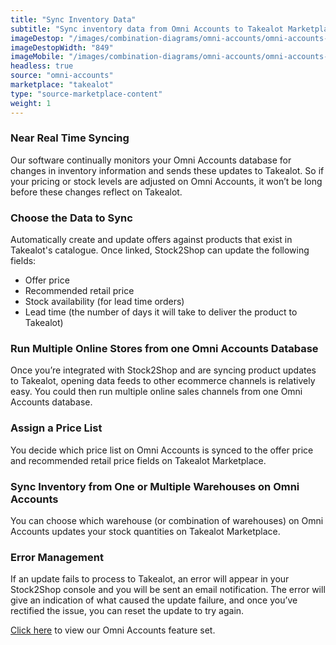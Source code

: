 ```yaml
---
title: "Sync Inventory Data"
subtitle: "Sync inventory data from Omni Accounts to Takealot Marketplace."
imageDestop: "/images/combination-diagrams/omni-accounts/omni-accounts-takealot-inventory.svg"
imageDestopWidth: "849"
imageMobile: "/images/combination-diagrams/omni-accounts/omni-accounts-takealot-inventory.svg"
headless: true
source: "omni-accounts"
marketplace: "takealot"
type: "source-marketplace-content"
weight: 1
---
```


### Near Real Time Syncing
Our software continually monitors your Omni Accounts database for changes in inventory information and sends these updates to Takealot. So if your pricing or stock levels are adjusted on Omni Accounts, it won’t be long before these changes reflect on Takealot.

### Choose the Data to Sync
Automatically create and update offers against products that exist in Takealot's catalogue. Once linked, Stock2Shop can update the following fields:
- Offer price
- Recommended retail price
- Stock availability (for lead time orders)
- Lead time (the number of days it will take to deliver the product to Takealot)

### Run Multiple Online Stores from one Omni Accounts Database
Once you’re integrated with Stock2Shop and are syncing product updates to Takealot, opening data feeds to other ecommerce channels is relatively easy. You could then run multiple online sales channels from one Omni Accounts database.

### Assign a Price List
You decide which price list on Omni Accounts is synced to the offer price and recommended retail price fields on Takealot Marketplace.

### Sync Inventory from One or Multiple Warehouses on Omni Accounts
You can choose which warehouse (or combination of warehouses) on Omni Accounts updates your stock quantities on Takealot Marketplace.

### Error Management
If an update fails to process to Takealot, an error will appear in your Stock2Shop console and you will be sent an email notification. The error will give an indication of what caused the update failure, and once you’ve rectified the issue, you can reset the update to try again.

[Click here](/help/features/omni-accounts/ "Omni Accounts Features") to view our Omni Accounts feature set.